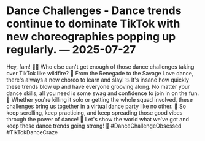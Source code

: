# Dance Challenges - Dance trends continue to dominate TikTok with new choreographies popping up regularly. — 2025-07-27

Hey, fam! 🕺💃 Who else can't get enough of those dance challenges taking over TikTok like wildfire? 🎵 From the Renegade to the Savage Love dance, there's always a new choreo to learn and slay! 💥 It's insane how quickly these trends blow up and have everyone grooving along. No matter your dance skills, all you need is some swag and confidence to join in on the fun. 👏 Whether you're killing it solo or getting the whole squad involved, these challenges bring us together in a virtual dance party like no other. 💃 So keep scrolling, keep practicing, and keep spreading those good vibes through the power of dance! 👯 Let's show the world what we've got and keep these dance trends going strong! 🌟 #DanceChallengeObsessed #TikTokDanceCraze